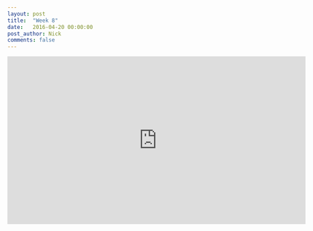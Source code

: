 ```yaml
---
layout: post
title:  "Week 8"
date:   2016-04-20 00:00:00
post_author: Nick
comments: false
---
```

<iframe src="https://player.vimeo.com/video/163305705?portrait=0" width="675"
height="380" frameborder="0" webkitallowfullscreen mozallowfullscreen
allowfullscreen></iframe>
